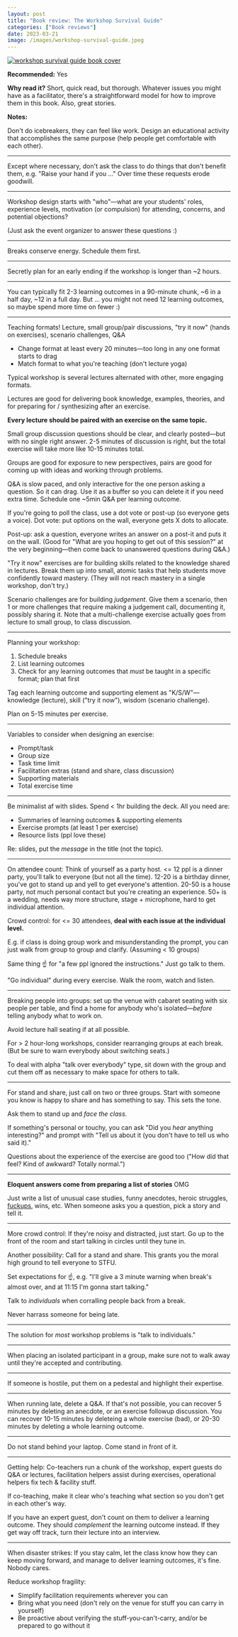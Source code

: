 ```yaml
---
layout: post
title: "Book review: The Workshop Survival Guide"
categories: ["Book reviews"]
date: 2023-03-21
image: /images/workshop-survival-guide.jpeg
---
```


[![workshop survival guide book cover](/images/workshop-survival-guide.jpeg)](/images/workshop-survival-guide.jpeg)

**Recommended:** Yes

**Why read it?** Short, quick read, but thorough. Whatever issues you might have as a facilitator, there's a straightforward model for how to improve them in this book. Also, great stories.


**Notes:**

Don't do icebreakers, they can feel like work. Design an educational activity that accomplishes the same purpose (help people get comfortable with each other).

---

Except where necessary, don't ask the class to do things that don't benefit them, e.g. "Raise your hand if you ..." Over time these requests erode goodwill.

---

Workshop design starts with "who"—what are your students' roles, experience levels, motivation (or compulsion) for attending, concerns, and potential objections?

(Just ask the event organizer to answer these questions :)

---

Breaks conserve energy. Schedule them first.

---

Secretly plan for an early ending if the workshop is longer than ~2 hours.

---

You can typically fit 2-3 learning outcomes in a 90-minute chunk, ~6 in a half day, ~12 in a full day. But ... you might not need 12 learning outcomes, so maybe spend more time on fewer :)

---

Teaching formats! Lecture, small group/pair discussions, "try it now" (hands on exercises), scenario challenges, Q&A

- Change format at least every 20 minutes—too long in any one format starts to drag
- Match format to what you're teaching (don't lecture yoga)

Typical workshop is several lectures alternated with other, more engaging formats.

Lectures are good for delivering book knowledge, examples, theories, and for preparing for / synthesizing after an exercise.

**Every lecture should be paired with an exercise on the same topic.**

Small group discussion questions should be clear, and clearly posted—but with no single right answer. 2-5 minutes of discussion is right, but the total exercise will take more like 10-15 minutes total.

Groups are good for exposure to new perspectives, pairs are good for coming up with ideas and working through problems.

Q&A is slow paced, and only interactive for the one person asking a question. So it can drag. Use it as a buffer so you can delete it if you need extra time. Schedule one ~5min Q&A per learning outcome.

If you're going to poll the class, use a dot vote or post-up (so everyone gets a voice). Dot vote: put options on the wall, everyone gets X dots to allocate. 

Post-up: ask a question, everyone writes an answer on a post-it and puts it on the wall. (Good for "What are you hoping to get out of this session?" at the very beginning—then come back to unanswered questions during Q&A.)

"Try it now" exercises are for building skills related to the knowledge shared in lectures. Break them up into small, atomic tasks that help students move confidently toward mastery. (They will not reach mastery in a single workshop, don't try.)

Scenario challenges are for building _judgement_. Give them a scenario, then 1 or more challenges that require making a judgement call, documenting it, possibly sharing it. Note that a multi-challenge exercise actually goes from lecture to small group, to class discussion.

---

Planning your workshop:

1. Schedule breaks
2. List learning outcomes
3. Check for any learning outcomes that _must_ be taught in a specific format; plan that first

Tag each learning outcome and supporting element as "K/S/W"—knowledge (lecture), skill ("try it now"), wisdom (scenario challenge).

Plan on 5-15 minutes per exercise.

---

Variables to consider when designing an exercise:

- Prompt/task
- Group size
- Task time limit
- Facilitation extras (stand and share, class discussion)
- Supporting materials
- Total exercise time

---

Be minimalist af with slides. Spend < 1hr building the deck. All you need are:

- Summaries of learning outcomes & supporting elements
- Exercise prompts (at least 1 per exercise)
- Resource lists (ppl love these)

Re: slides, put the _message_ in the title (not the topic).

---

On attendee count: Think of yourself as a party host. <= 12 ppl is a dinner party, you'll talk to everyone (but not all the time). 12-20 is a birthday dinner, you've got to stand up and yell to get everyone's attention. 20-50 is a house party, not much personal contact but you're creating an experience. 50+ is a wedding, needs way more structure, stage + microphone, hard to get individual attention.

Crowd control: for <= 30 attendees, **deal with each issue at the individual level.**

E.g. if class is doing group work and misunderstanding the prompt, you can just walk from group to group and clarify. (Assuming < 10 groups)

Same thing ☝️ for "a few ppl ignored the instructions." Just go talk to them.

"Go individual" during every exercise. Walk the room, watch and listen.

---

Breaking people into groups: set up the venue with cabaret seating with six people per table, and find a home for anybody who's isolated—_before_ telling anybody what to work on.

Avoid lecture hall seating if at all possible.

For > 2 hour-long workshops, consider rearranging groups at each break. (But be sure to warn everybody about switching seats.)

To deal with alpha "talk over everybody" type, sit down with the group and cut them off as necessary to make space for others to talk.

---

For stand and share, just call on two or three groups. Start with someone you know is happy to share and has something to say. This sets the tone.

Ask them to stand up and _face the class_.

If something's personal or touchy, you can ask "Did you _hear_ anything interesting?" and prompt with "Tell us about it (you don't have to tell us who said it)."

Questions about the experience of the exercise are good too ("How did that feel? Kind of awkward? Totally normal.")

---

**Eloquent answers come from preparing a list of stories** OMG

Just write a list of unusual case studies, funny anecdotes, heroic struggles, [fuckups](/fuckups), wins, etc. When someone asks you a question, pick a story and tell it.

---

More crowd control: If they're noisy and distracted, just start. Go up to the front of the room and start talking in circles until they tune in.

Another possibility: Call for a stand and share. This grants you the moral high ground to tell everyone to STFU.

Set expectations for ☝️, e.g. "I'll give a 3 minute warning when break's almost over, and at 11:15 I'm gonna start talking."

Talk to _individuals_ when corralling people back from a break.

Never harrass someone for being late. 

---

The solution for _most_ workshop problems is "talk to individuals."

---

When placing an isolated participant in a group, make sure not to walk away until they're accepted and contributing.

---

If someone is hostile, put them on a pedestal and highlight their expertise.

---

When running late, delete a Q&A. If that's not possible, you can recover 5 minutes by deleting an anecdote, or an exercise followup discussion. You can recover 10-15 minutes by deleteing a whole exercise (bad), or 20-30 minutes by deleting a whole learning outcome.

---

Do not stand behind your laptop. Come stand in front of it.

---

Getting help: Co-teachers run a chunk of the workshop, expert guests do Q&A or lectures, facilitation helpers assist during exercises, operational helpers fix tech & facility stuff.

If co-teaching, make it clear who's teaching what section so you don't get in each other's way.

If you have an expert guest, don't count on them to deliver a learning outcome. They should _complement_ the learning outcome instead. If they get way off track, turn their lecture into an interview.

---

When disaster strikes: If you stay calm, let the class know how they can keep moving forward, and manage to deliver learning outcomes, it's fine. Nobody cares.

Reduce workshop fragility:

- Simplify facilitation requirements wherever you can
- Bring what you need (don't rely on the venue for stuff you can carry in yourself)
- Be proactive about verifying the stuff-you-can't-carry, and/or be prepared to go without it
